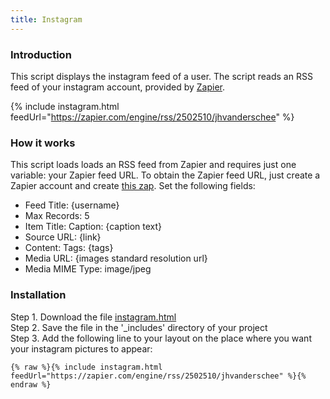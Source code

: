 ```yaml
---
title: Instagram
---
```


### Introduction

This script displays the instagram feed of a user. The script reads an RSS feed of your instagram account, provided by [Zapier](https://zapier.com).

{% include instagram.html feedUrl="https://zapier.com/engine/rss/2502510/jhvanderschee" %}

### How it works

This script loads loads an RSS feed from Zapier and requires just one variable: your Zapier feed URL. To obtain the Zapier feed URL, just create a Zapier account and create [this zap](https://zapier.com/apps/instagram/integrations/rss). Set the following fields: 

- Feed Title: {username}
- Max Records: 5
- Item Title: Caption: {caption text}
- Source URL: {link}
- Content: Tags: {tags}
- Media URL: {images standard resolution url}
- Media MIME Type: image/jpeg

### Installation

Step 1. Download the file [instagram.html](https://raw.githubusercontent.com/jhvanderschee/jekyllcodex/gh-pages/_includes/instagram.html)
<br />Step 2. Save the file in the '_includes' directory of your project
<br />Step 3. Add the following line to your layout on the place where you want your instagram pictures to appear:

```
{% raw %}{% include instagram.html feedUrl="https://zapier.com/engine/rss/2502510/jhvanderschee" %}{% endraw %}
```
